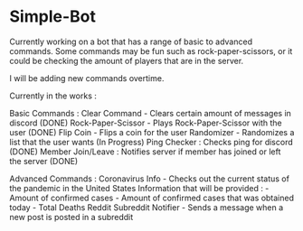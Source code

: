 # Simple-Bot
Currently working on a bot that has a range of basic to advanced commands. Some commands may be fun such as rock-paper-scissors, or it could be checking the amount of players that are in the server.

I will be adding new commands overtime.

Currently in the works :

Basic Commands :
    Clear Command - Clears certain amount of messages in discord (DONE)
    Rock-Paper-Scissor - Plays Rock-Paper-Scissor with the user (DONE)
    Flip Coin - Flips a coin for the user
    Randomizer - Randomizes a list that the user wants (In Progress)
    Ping Checker : Checks ping for discord (DONE)
    Member Join/Leave : Notifies server if member has joined or left the server (DONE)


Advanced Commands : 
    Coronavirus Info - Checks out the current status of the pandemic in the United States
        Information that will be provided :
            - Amount of confirmed cases
            - Amount of confirmed cases that was obtained today
            - Total Deaths
    Reddit Subreddit Notifier - Sends a message when a new post is posted in a subreddit
